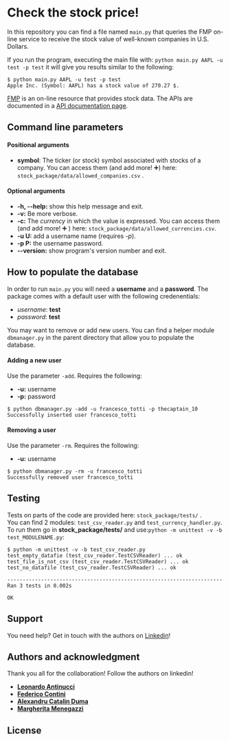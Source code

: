 # Check the stock price!

In this repository you can find a file named ```main.py``` that queries the FMP on-line service to receive the stock value of well-known companies in U.S. Dollars. 

If you run the program, executing the main file with: ```python main.py AAPL -u test -p test``` it will  give you results similar to the following: 

```
$ python main.py AAPL -u test -p test
Apple Inc. (Symbol: AAPL) has a stock value of 270.27 $.
```

[FMP](https://financialmodelingprep.com/) is an on-line resource that provides stock data. The APIs are documented in a [API documentation page](https://financialmodelingprep.com/developer/docs/).

## Command line parameters
#### Positional arguments
- **symbol**: The ticker (or stock) symbol associated with stocks of a company. You can access them (and add more! :heavy_plus_sign:) here: ```stock_package/data/allowed_companies.csv```
. 
#### Optional arguments
- **-h, --help:** show this help message and exit.  
- **-v:** Be more verbose.  
- **-c:** The *currency* in which the value is expressed. You can access them (and add more! :heavy_plus_sign: ) here: ```stock_package/data/allowed_currencies.csv```. 
- **-u U:** add a username name (requires *-p*).  
- **-p P:** the username password.   
- **--version:** show program's version number and exit.
## How to populate the database
In order to run ```main.py``` you will need a **username** and a **password**. The package comes with a default user with the following credenentials:
- *username*: **test**
- *password*: **test**

You may want to remove or add new users. You can find a helper module ```dbmanager.py``` in the parent directory that allow you to populate the database.

#### Adding a new user
Use the parameter ```-add```. Requires the following:
 - **-u:** username 
 - **-p:** password
 ```
$ python dbmanager.py -add -u francesco_totti -p thecaptain_10 
Successfully inserted user francesco_totti
```
#### Removing a user
Use the parameter ```-rm```. Requires the following:
 - **-u:** username 
```
$ python dbmanager.py -rm -u francesco_totti
Successfully removed user francesco_totti
```
## Testing
Tests on parts of the code are provided here: ```stock_package/tests/``` .  
You can find 2 modules: ```test_csv_reader.py``` and ```test_currency_handler.py```.  
To run them go in **stock_package/tests/** and use:```python -m unittest -v -b test_MODULENAME.py```:

```
$ python -m unittest -v -b test_csv_reader.py
test_empty_datafie (test_csv_reader.TestCSVReader) ... ok
test_file_is_not_csv (test_csv_reader.TestCSVReader) ... ok
test_no_datafile (test_csv_reader.TestCSVReader) ... ok

----------------------------------------------------------------------
Ran 3 tests in 0.002s

OK
```

## Support
You need help? Get in touch with the authors on [Linkedin](https://www.linkedin.com/)!

## Authors and acknowledgment
Thank you all for the collaboration! Follow the authors on linkedin!
- [**Leonardo Antinucci**](https://www.linkedin.com/in/leonardo-antinucci-05b9b0125/)
- [**Federico Contini**](https://www.linkedin.com/in/federico-contini-457660162)
- [**Alexandru Catalin Duma**](https://www.linkedin.com/in/alexandru-duma/)
- [**Margherita Menegazzi**](https://www.linkedin.com/in/margherita-menegazzi-153b88199/)

## License